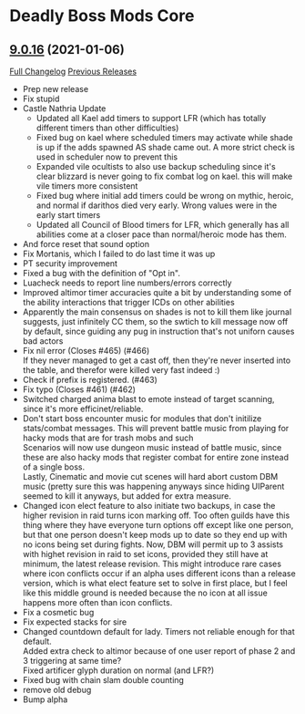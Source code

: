 # Deadly Boss Mods Core

## [9.0.16](https://github.com/DeadlyBossMods/DeadlyBossMods/tree/9.0.16) (2021-01-06)
[Full Changelog](https://github.com/DeadlyBossMods/DeadlyBossMods/compare/9.0.15...9.0.16) [Previous Releases](https://github.com/DeadlyBossMods/DeadlyBossMods/releases)

- Prep new release  
- Fix stupid  
- Castle Nathria Update  
     - Updated all Kael add timers to support LFR (which has totally different timers than other difficulties)  
     - Fixed bug on kael where scheduled timers may activate while shade is up if the adds spawned AS shade came out. A more strict check is used in scheduler now to prevent this  
     - Expanded vile ocultists to also use backup scheduling since it's clear blizzard is never going to fix combat log on kael. this will make vile timers more consistent  
     - Fixed bug where initial add timers could be wrong on mythic, heroic, and normal if darithos died very early. Wrong values were in the early start timers  
     - Updated all Council of Blood timers for LFR, which generally has all abilities come at a closer pace than normal/heroic mode has them.  
- And force reset that sound option  
- Fix Mortanis, which I failed to do last time it was up  
- PT security improvement  
- Fixed a bug with the definition of "Opt in".  
- Luacheck needs to report line numbers/errors correctly  
- Improved altimor timer accuracies quite a bit by understanding some of the ability interactions that trigger ICDs on other abilities  
- Apparently the main consensus on shades is not to kill them like journal suggests, just infinitely CC them, so the swtich to kill message now off by default, since guiding any pug in instruction that's not uniforn causes bad actors  
- Fix nil error (Closes #465) (#466)  
    If they never managed to get a cast off, then they're never inserted into the table, and therefor were killed very fast indeed :)  
- Check if prefix is registered. (#463)  
- Fix typo (Closes #461) (#462)  
- Switched charged anima blast to emote instead of target scanning, since it's more efficinet/reliable.  
- Don't start boss encounter music for modules that don't initilize stats/combat messages. This will prevent battle music from playing for hacky mods that are for trash mobs and such  
    Scenarios will now use dungeon music instead of battle music, since these are also hacky mods that register combat for entire zone instead of a single boss.  
    Lastly, Cinematic and movie cut scenes will hard abort custom DBM music (pretty sure this was happening anyways since hiding UIParent seemed to kill it anyways, but added for extra measure.  
- Changed icon elect feature to also initiate two backups, in case the higher revision in raid turns icon marking off. Too often guilds have this thing where they have everyone turn options off except like one person, but that one person doesn't keep mods up to date so they end up with no icons being set during fights. Now, DBM will permit up to 3 assists with highet revision in raid to set icons, provided they still have at minimum, the latest release revision. This might introduce rare cases where icon conflicts occur if an alpha uses different icons than a release version, which is what elect feature set to solve in first place, but I feel like this middle ground is needed because the no icon at all issue happens more often than icon conflicts.  
- Fix a cosmetic bug  
- Fix expected stacks for sire  
- Changed countdown default for lady. Timers not reliable enough for that default.  
    Added extra check to altimor because of one user report of phase 2 and 3 triggering at same time?  
    Fixed artificer glyph duration on normal (and LFR?)  
- Fixed bug with chain slam double counting  
- remove old debug  
- Bump alpha  
